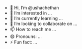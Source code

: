 - 👋 Hi, I’m @ushachethan
- 👀 I’m interested in ...
- 🌱 I’m currently learning ...
- 💞️ I’m looking to collaborate on ...
- 📫 How to reach me ...
- 😄 Pronouns: ...
- ⚡ Fun fact: ...

<!---
ushachethan/ushachethan is a ✨ special ✨ repository because its `README.md` (this file) appears on your GitHub profile.
You can click the Preview link to take a look at your changes.
--->
